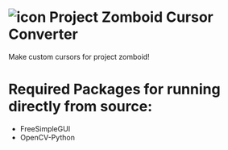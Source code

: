 # ![icon](https://github.com/Tofi-Dev/Zomboid_Cursor_Converter/assets/52051567/8c4476ed-ffad-4001-bfe8-ecd410c9ca7b) Project Zomboid Cursor Converter
Make custom cursors for project zomboid!

# Required Packages for running directly from source:
- FreeSimpleGUI
- OpenCV-Python
